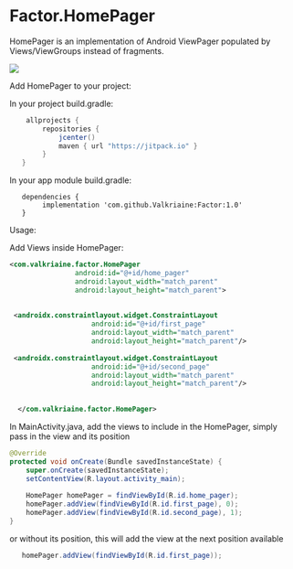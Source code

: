 # Factor.HomePager

HomePager is an implementation of Android ViewPager populated by Views/ViewGroups instead of fragments. 


[![](https://jitpack.io/v/Valkriaine/Factor.svg)](https://jitpack.io/#Valkriaine/Factor)



Add HomePager to your project:

In your project build.gradle:
```gradle
    allprojects {
        repositories {
            jcenter()
            maven { url "https://jitpack.io" }
        }
   }
  ```
  
  
In your app module build.gradle:
```
   dependencies {
        implementation 'com.github.Valkriaine:Factor:1.0'
   }
 ```


Usage:

Add Views inside HomePager:
```xml
<com.valkriaine.factor.HomePager
                android:id="@+id/home_pager"
                android:layout_width="match_parent"
                android:layout_height="match_parent">
  
  
 <androidx.constraintlayout.widget.ConstraintLayout
                    android:id="@+id/first_page"
                    android:layout_width="match_parent"
                    android:layout_height="match_parent"/>
   
 <androidx.constraintlayout.widget.ConstraintLayout
                    android:id="@+id/second_page"
                    android:layout_width="match_parent"
                    android:layout_height="match_parent"/>
   
  
  </com.valkriaine.factor.HomePager>
   ```
   
In MainActivity.java, add the views to include in the HomePager,
simply pass in the view and its position
```java
@Override
protected void onCreate(Bundle savedInstanceState) {
    super.onCreate(savedInstanceState);
    setContentView(R.layout.activity_main);
    
    HomePager homePager = findViewById(R.id.home_pager);
    homePager.addView(findViewById(R.id.first_page), 0);
    homePager.addView(findViewById(R.id.second_page), 1);
}

 ```
or without its position, this will add the view at the next position available 
 ```java
    homePager.addView(findViewById(R.id.first_page));

 ```
